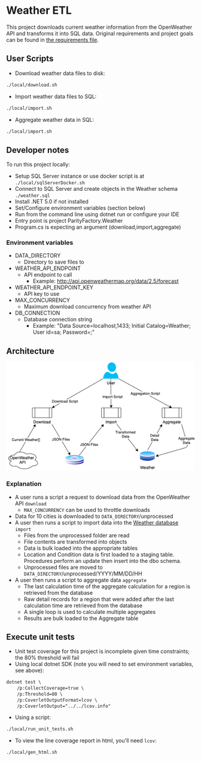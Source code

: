 # Weather ETL
This project downloads current weather information from the OpenWeather API and transforms it into SQL data.  Original requirements and project goals can be found in [the requirements file](requirements.md).

## User Scripts
- Download weather data files to disk:
```bash
./local/download.sh
```

- Import weather data files to SQL:
```bash
./local/import.sh
```

- Aggregate weather data in SQL:
```bash
./local/import.sh
```

## Developer notes
To run this project locally:
* Setup SQL Server instance or use docker script is at `./local/sqlServerDocker.sh`
* Connect to SQL Server and create objects in the Weather schema `./weather.sql`
* Install .NET 5.0 if not installed
* Set/Configure environment variables (section below)
* Run from the command line using dotnet run or configure your IDE
* Entry point is project ParityFactory.Weather
* Program.cs is expecting an argument (download,import,aggregate)
 
### Environment variables
* DATA_DIRECTORY
  * Directory to save files to
* WEATHER_API_ENDPOINT
  * API endpoint to call
    * Example: http://api.openweathermap.org/data/2.5/forecast
* WEATHER_API_ENDPOINT_KEY
  * API key to use
* MAX_CONCURRENCY
  * Maximum download concurrency from weather API
* DB_CONNECTION
  * Database connection string
    * Example: "Data Source=localhost,1433; Initial Catalog=Weather; User id=sa; Password=;"

## Architecture
![Architecture Diagram](OpenWeatherETL.png)

### Explanation
* A user runs a script a request to download data from the OpenWeather API `download`
  * `MAX_CONCURRENCY` can be used to throttle downloads
* Data for 10 cities is downloaded to `DATA_DIRECTORY`/unprocessed
* A user then runs a script to import data into the [Weather database](SQLDiagram.png) `import`
  * Files from the unprocessed folder are read
  * File contents are transformed into objects
  * Data is bulk loaded into the appropriate tables
  * Location and Condition data is first loaded to a staging table.  Procedures perform an update then insert into the dbo schema.
  * Unprocessed files are moved to `DATA_DIRECTORY`/unprocessed/YYYY/MM/DD/HH
* A user then runs a script to aggregate data `aggregate`
  * The last calculation time of the aggregate calculation for a region is retrieved from the database
  * Raw detail records for a region that were added after the last calculation time are retrieved from the database
  * A single loop is used to calculate multiple aggregates
  * Results are bulk loaded to the Aggregate table 

## Execute unit tests
- Unit test coverage for this project is incomplete given time constraints; the 80% threshold will fail
- Using local dotnet SDK (note you will need to set environment variables, see above):
```
dotnet test \
    /p:CollectCoverage=true \
    /p:Threshold=80 \
    /p:CoverletOutputFormat=lcov \
    /p:CoverletOutput="../../lcov.info"
```

- Using a script:
```bash
./local/run_unit_tests.sh
```

- To view the line coverage report in html, you'll need `lcov`:
```bash
./local/gen_html.sh
```
